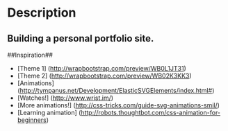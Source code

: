 Description
===========

Building a personal portfolio site.
-----------------------------------

##Inspiration##

- [Theme 1] (http://wrapbootstrap.com/preview/WB0L1JT31)
- [Theme 2] (http://wrapbootstrap.com/preview/WB02K3KK3)
- [Animations] (http://tympanus.net/Development/ElasticSVGElements/index.html#)
- [Watches!] (http://www.wrist.im/)
- [More animations!] (http://css-tricks.com/guide-svg-animations-smil/)
- [Learning animation] (http://robots.thoughtbot.com/css-animation-for-beginners)
